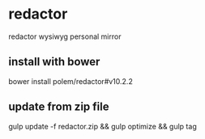 # redactor
redactor wysiwyg personal mirror

## install with bower

bower install polem/redactor#v10.2.2

## update from zip file

gulp update -f redactor.zip && gulp optimize && gulp tag
